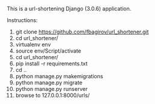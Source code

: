 This is a url-shortening Django (3.0.6) application. 

Instructions: 
1. git clone https://github.com/fbagirov/url_shortener.git
2. cd url_shortener/
3. virtualenv env
4. source env/Script/activate
5. cd url_shortener/
6. pip install -r requirements.txt
7. cd ..
8. python manage.py makemigrations
9. python manage.py migrate
10. python manage.py runserver
11. browse to 127.0.0.1:8000/urls/
